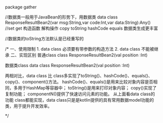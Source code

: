 package gather

//数据类一般用于JavaBean的形势下，用数据类
data class ResponseResultBean2(var msg:String,var code:Int,var data:String):Any()
//set get 构造函数 解构操作 copy toString hashCode equals 数据类生成更丰富

//数据类的toString方法默认是已经重写的

/*
一、使用限制
    1. data class 必须要有带参数的构造方法
    2. data class 不能被继承
二、实现区别
普通class
    class ResponseResultBean2(val position :Int)

数据类class
    data class ResponseResultBean2(val position :Int)

两相对比，data class 比 class多实现了toString()、hashCode()、equals()、copy()、component()方法。
hashCode()、equals()是用来比较对象内容是否相同，多用于HashMap等容器中；
toString()是用来打印对象内容；
copy()实现了复制功能；
componentN()提供了快速访问元素的功能。
从上面看data class的功能 class都能实现，data class只是是kotlin提供的具有常用数据model功能的类，用于提升开发效率。

 */
